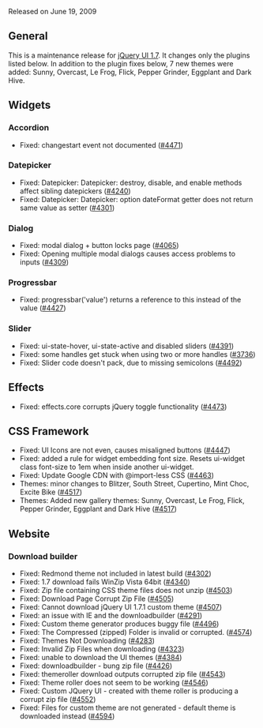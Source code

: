 <script>{
	"title": "jQuery UI 1.7.2 Changelog"
}</script>

Released on June 19, 2009

## General

This is a maintenance release for [jQuery UI 1.7](/changelog/1.7/). It changes only the plugins listed below. In addition to the plugin fixes below, 7 new themes were added: Sunny, Overcast, Le Frog, Flick, Pepper Grinder, Eggplant and Dark Hive.

## Widgets

### Accordion

* Fixed: changestart event not documented ([#4471](https://bugs.jqueryui.com/ticket/4471))

### Datepicker

* Fixed: Datepicker: Datepicker: destroy, disable, and enable methods affect sibling datepickers ([#4240](https://bugs.jqueryui.com/ticket/4240))
* Fixed: Datepicker: Datepicker: option dateFormat getter does not return same value as setter ([#4301](https://bugs.jqueryui.com/ticket/4301))

### Dialog

* Fixed: modal dialog + button locks page ([#4065](https://bugs.jqueryui.com/ticket/4065))
* Fixed: Opening multiple modal dialogs causes access problems to inputs ([#4309](https://bugs.jqueryui.com/ticket/4309))

### Progressbar

* Fixed: progressbar('value') returns a reference to this instead of the value ([#4427](https://bugs.jqueryui.com/ticket/4427))

### Slider

* Fixed: ui-state-hover, ui-state-active and disabled sliders ([#4391](https://bugs.jqueryui.com/ticket/4391))
* Fixed: some handles get stuck when using two or more handles ([#3736](https://bugs.jqueryui.com/ticket/3736))
* Fixed: Slider code doesn't pack, due to missing semicolons ([#4492](https://bugs.jqueryui.com/ticket/4492))

## Effects

* Fixed: effects.core corrupts jQuery toggle functionality ([#4473](https://bugs.jqueryui.com/ticket/4473))

## CSS Framework

* Fixed: UI Icons are not even, causes misaligned buttons ([#4447](https://bugs.jqueryui.com/ticket/4447))
* Fixed: added a rule for widget embedding font size. Resets ui-widget class font-size to 1em when inside another ui-widget.
* Fixed: Update Google CDN with @import-less CSS ([#4463](https://bugs.jqueryui.com/ticket/4463))
* Themes: minor changes to Blitzer, South Street, Cupertino, Mint Choc, Excite Bike ([#4517](https://bugs.jqueryui.com/ticket/4517))
* Themes: Added new gallery themes: Sunny, Overcast, Le Frog, Flick, Pepper Grinder, Eggplant and Dark Hive ([#4517](https://bugs.jqueryui.com/ticket/4517))

## Website

### Download builder

* Fixed: Redmond theme not included in latest build ([#4302](https://bugs.jqueryui.com/ticket/4302))
* Fixed: 1.7 download fails WinZip Vista 64bit ([#4340](https://bugs.jqueryui.com/ticket/4340))
* Fixed: Zip file containing CSS theme files does not unzip ([#4503](https://bugs.jqueryui.com/ticket/4503))
* Fixed: Download Page Corrupt Zip File ([#4505](https://bugs.jqueryui.com/ticket/4505))
* Fixed: Cannot download jQuery UI 1.7.1 custom theme ([#4507](https://bugs.jqueryui.com/ticket/4507))
* Fixed: an issue with IE and the downloadbuilder ([#4291](https://bugs.jqueryui.com/ticket/4291))
* Fixed: Custom theme generator produces buggy file ([#4496](https://bugs.jqueryui.com/ticket/4496))
* Fixed: The Compressed (zipped) Folder is invalid or corrupted. ([#4574](https://bugs.jqueryui.com/ticket/4574))
* Fixed: Themes Not Downloading ([#4283](https://bugs.jqueryui.com/ticket/4283))
* Fixed: Invalid Zip Files when downloading ([#4323](https://bugs.jqueryui.com/ticket/4323))
* Fixed: unable to download the UI themes ([#4384](https://bugs.jqueryui.com/ticket/4384))
* Fixed: downloadbuilder - bung zip file ([#4426](https://bugs.jqueryui.com/ticket/4426))
* Fixed: themeroller download outputs corrupted zip file ([#4543](https://bugs.jqueryui.com/ticket/4543))
* Fixed: Theme roller does not seem to be working ([#4546](https://bugs.jqueryui.com/ticket/4546))
* Fixed: Custom JQuery UI - created with theme roller is producing a corrupt zip file ([#4552](https://bugs.jqueryui.com/ticket/4552))
* Fixed: Files for custom theme are not generated - default theme is downloaded instead ([#4594](https://bugs.jqueryui.com/ticket/4594))


